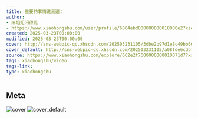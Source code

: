 ```yaml
---
title: 重要的事情说三遍：
author:
- 麻姐姐闲得晃
- https://www.xiaohongshu.com/user/profile/6004ebd000000000010000e2?xsec_token=undefined
created: 2025-03-23T00:00:00
modified: 2025-03-23T00:00:00
cover: http://sns-webpic-qc.xhscdn.com/202503231105/3dbe2b97d1e8c49bb668f4a63a6b1ea1/110/0/01e62e2e2b2640c70010000000018f2464674d_0.jpg!nc_n_webp_prv_1
cover_default: http://sns-webpic-qc.xhscdn.com/202503231105/a08fde6cdbf5e78aac3c2327aa714ddb/110/0/01e62e2e2b2640c70010000000018f2464674d_0.jpg!nc_n_webp_mw_1
source: https://www.xiaohongshu.com/explore/662e2f7600000000010071d7?xsec_token=ABvGicz9mY7V4EebEZtVwQOh2qOLOyd7EIl1TQC1XV7eA=
tags: xiaohongshu/video
tags-link:
type: xiaohongshu
---
```


## Meta

![cover](http://sns-webpic-qc.xhscdn.com/202503231105/3dbe2b97d1e8c49bb668f4a63a6b1ea1/110/0/01e62e2e2b2640c70010000000018f2464674d_0.jpg!nc_n_webp_prv_1)
![cover_default](http://sns-webpic-qc.xhscdn.com/202503231105/a08fde6cdbf5e78aac3c2327aa714ddb/110/0/01e62e2e2b2640c70010000000018f2464674d_0.jpg!nc_n_webp_mw_1)
